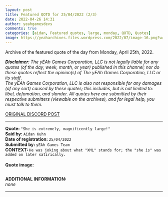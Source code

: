 ```yaml
---
layout: post
title: Featured QOTD for 25/04/2022 (2/3)
date: 2022-04-26 14:31
author: yeahgamesdevs
comments: true
categories: [aidan, Featured quotes, large, monday, QOTD, Quotes]
image: https://yeaharchives.files.wordpress.com/2022/07/image-16.png?w=506
---
```

<!-- wp:paragraph -->
<p>Archive of the featured quote of the day from Monday, April 25th, 2022. </p>
<!-- /wp:paragraph -->

<!-- wp:paragraph -->
<p><em><strong>Disclaimer</strong>: The yEAh Games Corporation, LLC is not legally liable for any quotes (of the day, week, month, or year) published in this channel; nor do these quotes reflect the opinion(s) of The yEAh Games Corporation, LLC or its staff</em>.<br><em>The yEAh Games Corporation, LLC is also not responsible for any damages (of any sort) caused by these quotes; this includes, but is not limited to: libel, defamation, and slander. All quotes here are submitted by their respective submitters (viewable on the archives), and for legal help, you must talk to them.</em><br><a href="https://cdn.discordapp.com/attachments/958100064079839303/964566123628609628/unknown.png"></a></p>
<!-- /wp:paragraph -->

<!-- wp:buttons {"layout":{"type":"flex","justifyContent":"left"}} -->
<div class="wp-block-buttons"><!-- wp:button {"textColor":"vivid-cyan-blue","align":"center","style":{"border":{"radius":"18px"}},"className":"is-style-fill"} -->
<div class="wp-block-button aligncenter is-style-fill"><a class="wp-block-button__link has-vivid-cyan-blue-color has-text-color wp-element-button" href="https://discord.com/channels/887052880782176266/958100064079839303/968271898335146004" style="border-radius:18px;">ORIGINAL DISCORD POST</a></div>
<!-- /wp:button --></div>
<!-- /wp:buttons -->

<!-- wp:separator {"align":"center","className":"is-style-wide"} -->
<hr class="wp-block-separator aligncenter has-alpha-channel-opacity is-style-wide" />
<!-- /wp:separator -->

<!-- wp:paragraph -->
<p><strong>Quote: </strong><code>"She is extremely, magnificently large!"</code><br><strong>Said by: </strong><code>Aidan Kuhn</code><br><strong>Date of registration: </strong><code>25/04/2022</code> <br><strong>Submitted by: </strong><code>yEAh Games Team</code><br><strong>CONTEXT: </strong><code>He was joking about what "XML" stands for; the "she is" was added on later satirically.</code><br><br><strong>Quote image:</strong></p>
<!-- /wp:paragraph -->

<!-- wp:image {"id":732,"sizeSlug":"large","linkDestination":"none"} -->
<figure class="wp-block-image size-large"><img src="https://yeaharchives.files.wordpress.com/2022/07/image-16.png?w=506" alt="" class="wp-image-732" /></figure>
<!-- /wp:image -->

<!-- wp:paragraph -->
<p><strong>ADDITIONAL INFORMATION:</strong><br><em>none</em></p>
<!-- /wp:paragraph -->

<!-- wp:separator {"className":"is-style-wide"} -->
<hr class="wp-block-separator has-alpha-channel-opacity is-style-wide" />
<!-- /wp:separator -->
